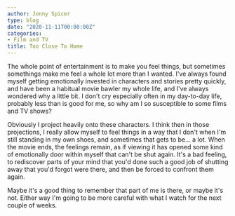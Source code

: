```yaml
---
author: Jonny Spicer
type: blog
date: "2020-11-11T00:00:00Z"
categories:
- Film and TV
title: Too Close To Home
---
```

The whole point of entertainment is to make you feel things, but sometimes somethings make me feel a whole lot more than I wanted. I've always found myself getting emotionally invested
in characters and stories pretty quickly, and have been a habitual movie bawler my whole life, and I've always wondered why a little bit. I don't cry especially often in my day-to-day
life, probably less than is good for me, so why am I so susceptible to some films and TV shows?

Obviously I project heavily onto these characters. I think then in those projections, I really allow myself to feel things in a way that I don't when I'm still standing in my own
shoes, and sometimes that gets to be... a lot. When the movie ends, the feelings remain, as if viewing it has opened some kind of emotionally door within myself that can't be shut
again. It's a bad feeling, to rediscover parts of your mind that you'd done such a good job of shutting away that you'd forgot were there, and then be forced to confront them again.

Maybe it's a good thing to remember that part of me is there, or maybe it's not. Either way I'm going to be more careful with what I watch for the next couple of weeks.

